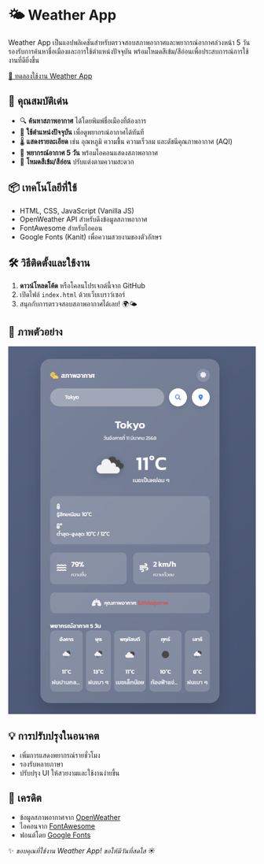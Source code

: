 # 🌤 Weather App

Weather App เป็นแอปพลิเคชันสำหรับตรวจสอบสภาพอากาศและพยากรณ์อากาศล่วงหน้า 5 วัน รองรับการค้นหาชื่อเมืองและการใช้ตำแหน่งปัจจุบัน พร้อมโหมดสีเข้ม/สีอ่อนเพื่อประสบการณ์การใช้งานที่ดียิ่งขึ้น

[🔗 ทดลองใช้งาน Weather App](https://mindenry.github.io/WeatherWeb/)

## 🚀 คุณสมบัติเด่น
- 🔍 **ค้นหาสภาพอากาศ** ได้โดยพิมพ์ชื่อเมืองที่ต้องการ
- 📍 **ใช้ตำแหน่งปัจจุบัน** เพื่อดูพยากรณ์อากาศได้ทันที
- 🌡 **แสดงรายละเอียด** เช่น อุณหภูมิ ความชื้น ความเร็วลม และดัชนีคุณภาพอากาศ (AQI)
- 📅 **พยากรณ์อากาศ 5 วัน** พร้อมไอคอนแสดงสภาพอากาศ
- 🌙 **โหมดสีเข้ม/สีอ่อน** ปรับแต่งตามความสะดวก

## 📦 เทคโนโลยีที่ใช้
- HTML, CSS, JavaScript (Vanilla JS)
- OpenWeather API สำหรับดึงข้อมูลสภาพอากาศ
- FontAwesome สำหรับไอคอน
- Google Fonts (Kanit) เพื่อความสวยงามของตัวอักษร

## 🛠 วิธีติดตั้งและใช้งาน
1. **ดาวน์โหลดโค้ด** หรือโคลนโปรเจกต์นี้จาก GitHub
2. เปิดไฟล์ `index.html` ด้วยเว็บเบราว์เซอร์
3. สนุกกับการตรวจสอบสภาพอากาศได้เลย! 🌍🌤

## 📸 ภาพตัวอย่าง
[![Weather App Screenshot](weatherapp.png)](https://mindenry.github.io/WeatherWeb/)

## 💡 การปรับปรุงในอนาคต
- เพิ่มการแสดงพยากรณ์รายชั่วโมง
- รองรับหลายภาษา
- ปรับปรุง UI ให้สวยงามและใช้งานง่ายขึ้น

## 📝 เครดิต
- ข้อมูลสภาพอากาศจาก [OpenWeather](https://openweathermap.org/)
- ไอคอนจาก [FontAwesome](https://fontawesome.com/)
- ฟอนต์โดย [Google Fonts](https://fonts.google.com/)

✨ *ขอบคุณที่ใช้งาน Weather App! ขอให้มีวันที่สดใส ☀️*

